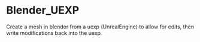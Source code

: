 # Blender_UEXP
Create a mesh in blender from a uexp (UnrealEngine) to allow for edits, then write modifications back into the uexp.

